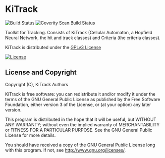 # KiTrack
[![Build Status](https://travis-ci.org/iLCSoft/KiTrack.svg?branch=master)](https://travis-ci.org/iLCSoft/KiTrack)
[![Coverity Scan Build Status](https://scan.coverity.com/projects/12355/badge.svg)](https://scan.coverity.com/projects/ilcsoft-kitrack)

Toolkit for Tracking. Consists of KiTrack (Cellular Automaton, a Hopfield Neural Network, the hit
and track classes) and Criteria (the criteria classes).

KiTrack is distributed under the [GPLv3 License](http://www.gnu.org/licenses/gpl-3.0.en.html)

[![License](https://www.gnu.org/graphics/gplv3-127x51.png)](https://www.gnu.org/licenses/gpl-3.0.en.html)


## License and Copyright
Copyright (C), KiTrack Authors

KiTrack is free software: you can redistribute it and/or modify it under the terms of the GNU General Public License as published by the Free Software Foundation, either version 3 of the License, or (at your option) any later version.

This program is distributed in the hope that it will be useful, but WITHOUT ANY WARRANTY; without even the implied warranty of MERCHANTABILITY or FITNESS FOR A PARTICULAR PURPOSE.  See the GNU General Public License for more details.

You should have received a copy of the GNU General Public License long with this program.  If not, see <http://www.gnu.org/licenses/>.
